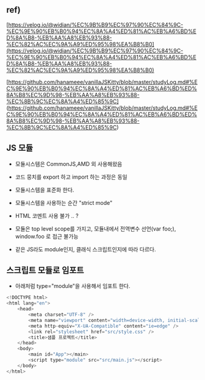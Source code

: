 ## ref)

[https://velog.io/@widian/%EC%9B%B9%EC%97%90%EC%84%9C-%EC%9E%90%EB%B0%94%EC%8A%A4%ED%81%AC%EB%A6%BD%ED%8A%B8-%EB%AA%A8%EB%93%88-%EC%82%AC%EC%9A%A9%ED%95%98%EA%B8%B0](https://velog.io/@widian/%EC%9B%B9%EC%97%90%EC%84%9C-%EC%9E%90%EB%B0%94%EC%8A%A4%ED%81%AC%EB%A6%BD%ED%8A%B8-%EB%AA%A8%EB%93%88-%EC%82%AC%EC%9A%A9%ED%95%98%EA%B8%B0)

[https://github.com/hanameee/vanillaJSKitty/blob/master/studyLog.md#%EC%9E%90%EB%B0%94%EC%8A%A4%ED%81%AC%EB%A6%BD%ED%8A%B8%EC%9D%98-%EB%AA%A8%EB%93%88-%EC%8B%9C%EC%8A%A4%ED%85%9C]
(https://github.com/hanameee/vanillaJSKitty/blob/master/studyLog.md#%EC%9E%90%EB%B0%94%EC%8A%A4%ED%81%AC%EB%A6%BD%ED%8A%B8%EC%9D%98-%EB%AA%A8%EB%93%88-%EC%8B%9C%EC%8A%A4%ED%85%9C)

## JS 모듈

- 모듈시스템은 CommonJS,AMD 외 사용해왔음
- 코드 뭉치를 export 하고 import 하는 과정은 동일
- 모듈시스템을 표준화 한다.

- 모듈시스템을 사용하는 순간 "strict mode"
- HTML 코멘트 사용 불가 .. ?
- 모듈은 top level scope를 가지고, 모듈내에서 전역변수 선언(var foo;), window.foo 로 접근 불가능
- 같은 JS라도 module인지, 클래식 스크립트인지에 따라 다르다.

## 스크립트 모듈로 임포트

- 아래처럼 type="module"을 사용해서 임포트 한다.

```js
<!DOCTYPE html>
<html lang="en">
    <head>
        <meta charset="UTF-8" />
        <meta name="viewport" content="width=device-width, initial-scale=1.0" />
        <meta http-equiv="X-UA-Compatible" content="ie=edge" />
        <link rel="stylesheet" href="src/style.css" />
        <title>샘플 프로젝트</title>
    </head>
    <body>
        <main id="App"></main>
        <script type="module" src="src/main.js"></script>
    </body>
</html>
```
